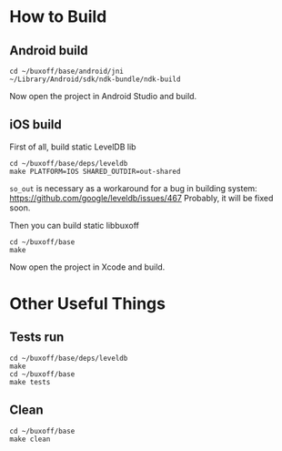# How to Build

## Android build
```
cd ~/buxoff/base/android/jni
~/Library/Android/sdk/ndk-bundle/ndk-build
```

Now open the project in Android Studio and build.

## iOS build

First of all, build static LevelDB lib
```
cd ~/buxoff/base/deps/leveldb
make PLATFORM=IOS SHARED_OUTDIR=out-shared
```

`so_out` is necessary as a workaround for a bug in building system:
https://github.com/google/leveldb/issues/467
Probably, it will be fixed soon.

Then you can build static libbuxoff
```
cd ~/buxoff/base
make
```

Now open the project in Xcode and build.


# Other Useful Things

## Tests run
```
cd ~/buxoff/base/deps/leveldb
make
cd ~/buxoff/base
make tests
```

## Clean
```
cd ~/buxoff/base
make clean
```
